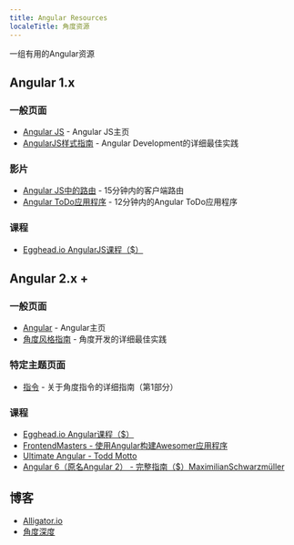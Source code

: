 ```yaml
---
title: Angular Resources
localeTitle: 角度资源
---
```

一组有用的Angular资源

## Angular 1.x

### 一般页面

*   [Angular JS](https://angularjs.org/) - Angular JS主页
*   [AngularJS样式指南](https://github.com/johnpapa/angular-styleguide/tree/master/a1) - Angular Development的详细最佳实践

### 影片

*   [Angular JS中的路由](https://www.youtube.com/watch?v=5uhZCc0j9RY) - 15分钟内的客户端路由
*   [Angular ToDo应用程序](https://www.youtube.com/watch?v=WuiHuZq_cg4) - 12分钟内的Angular ToDo应用程序

### 课程

*   [Egghead.io AngularJS课程（$）](https://egghead.io/browse/frameworks/angularjs)

## Angular 2.x +

### 一般页面

*   [Angular](https://angular.io/) - Angular主页
*   [角度风格指南](https://angular.io/guide/styleguide) - 角度开发的详细最佳实践

### 特定主题页面

*   [指令](http://www.sitepoint.com/practical-guide-angularjs-directives/) - 关于角度指令的详细指南（第1部分）

### 课程

*   [Egghead.io Angular课程（$）](https://egghead.io/browse/frameworks/angular)
*   [FrontendMasters - 使用Angular构建Awesomer应用程序](https://frontendmasters.com/courses/building-apps-angular)
*   [Ultimate Angular - Todd Motto](https://ultimateangular.com/)
*   [Angular 6（原名Angular 2） - 完整指南（$）MaximilianSchwarzmüller](https://www.udemy.com/the-complete-guide-to-angular-2/)

## 博客

*   [Alligator.io](https://alligator.io/angular/)
*   [角度深度](https://blog.angularindepth.com/tagged/angular)